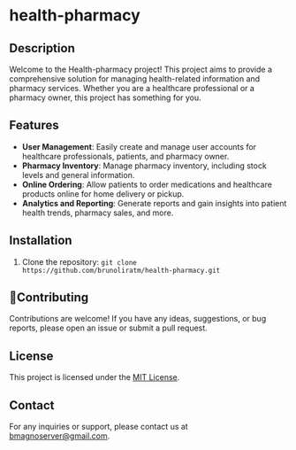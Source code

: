 # health-pharmacy 

## Description

Welcome to the Health-pharmacy project! This project aims to provide a comprehensive solution for managing health-related information and pharmacy services. Whether you are a healthcare professional or a pharmacy owner, this project has something for you.

## Features

- **User Management**: Easily create and manage user accounts for healthcare professionals, patients, and pharmacy owner.
- **Pharmacy Inventory**: Manage pharmacy inventory, including stock levels and general information.
- **Online Ordering**: Allow patients to order medications and healthcare products online for home delivery or pickup.
- **Analytics and Reporting**: Generate reports and gain insights into patient health trends, pharmacy sales, and more.

## Installation

1. Clone the repository: `git clone https://github.com/brunoliratm/health-pharmacy.git`


## :handshake:Contributing

Contributions are welcome! If you have any ideas, suggestions, or bug reports, please open an issue or submit a pull request.

## License

This project is licensed under the [MIT License](LICENSE).

## Contact

For any inquiries or support, please contact us at [bmagnoserver@gmail.com](mailto:bmagnoserver@gmail.com).